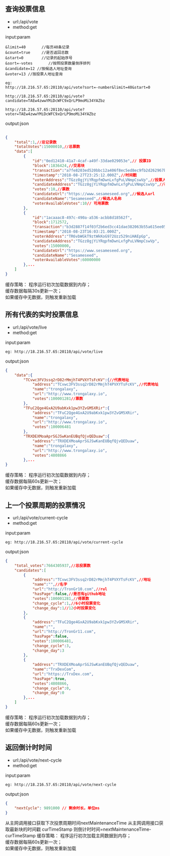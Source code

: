 ## 查询投票信息
- url:/api/vote
- method:get

input:param
```param
&limit=40       //每页40条记录
&count=true     //是否返回总数
&start=0        //记录的起始序号
&sort=-votes       //按照投票数量倒序排列
&candidate=12 //按候选人地址查询
&voter=13 //按投票人地址查询

eg:
http://18.216.57.65:20110/api/vote?sort=-number&limit=40&start=0

http://18.216.57.65:20110/api/vote?candidate=TAEw4zwwYMiDcWFC9xQrLP9moMi34YAZbz

http://18.216.57.65:20110/api/vote?voter=TAEw4zwwYMiDcWFC9xQrLP9moMi34YAZbz
```
output:json
```json
      
{
    "total":1,//总记录数
    "totalVotes":15000010,//总票数
    "data":[
        {
            "id":"0ed12410-41a7-4caf-a49f-33dae029053e",// 投票ID
            "block":1836424,//交易块
            "transaction":"a7fe8203ed520bbc12a406f8ec5ed8ec9fb2d262967b2212581971ab8cc95cfd",//交易hash
            "timestamp":"2018-08-27T23:25:12.000Z",//时间戳
            "voterAddress":"TGzz8gjYiYRqpfmDwnLxfgPuLVNmpCswVp",//投票人地址
            "candidateAddress":"TGzz8gjYiYRqpfmDwnLxfgPuLVNmpCswVp",//被投票人地址
            "votes":10,//票数
            "candidateUrl":"https://www.sesameseed.org",//候选人url
            "candidateName":"Sesameseed",//候选人名称
            "voterAvailableVotes":10// 可用票数
        },
        {
            "id":"1acaaac8-497c-490a-a536-acbb8d18562f",
            "block":1712572,
            "transaction":"b3d2887f14f03f2b6ed3cc41dae382063b55a615ee05e316670ebb24d626bdd2",
            "timestamp":"2018-08-23T16:03:21.000Z",
            "voterAddress":"TR6vbWGkT9ztWkKoG972Uzz529niHAEpGp",
            "candidateAddress":"TGzz8gjYiYRqpfmDwnLxfgPuLVNmpCswVp",
            "votes":15000000,
            "candidateUrl":"https://www.sesameseed.org",
            "candidateName":"Sesameseed",
            "voterAvailableVotes":60000000
        },...
    ]
}
```

缓存策略：
程序运行初次加载数据到内存；     
缓存数据每隔30s更新一次；    
如果缓存中无数据，则触发重新加载


## 所有代表的实时投票信息
- url:/api/vote/live
- method:get

input:param
```param
eg: http://18.216.57.65:20110/api/vote/live
```
output:json
```json
{
    "data":{
        "TCvwc3FV3ssq2rD82rMmjhT4PVXYTsFcKV":{//代表地址
            "address":"TCvwc3FV3ssq2rD82rMmjhT4PVXYTsFcKV",//代表地址
            "name":"trongalaxy",
            "url":"http://www.trongalaxy.io",
            "votes":100001281//票数
        },
        "TFuC2Qge4GxA2U9abKxk1pw3YZvGM5XRir":{
            "address":"TFuC2Qge4GxA2U9abKxk1pw3YZvGM5XRir",
            "name":"trongalaxy",
            "url":"http://www.trongalaxy.io",
            "votes":100006481
        },
        "TRXDEXMoaAprSGJSwKanEUBqfQjvQEDuaw":{
            "address":"TRXDEXMoaAprSGJSwKanEUBqfQjvQEDuaw",
            "name":"trongalaxy",
            "url":"http://www.trongalaxy.io",
            "votes":4808866
        },...
}
```
缓存策略：
程序运行初次加载数据到内存；     
缓存数据每隔60s更新一次；    
如果缓存中无数据，则触发重新加载

## 上一个投票周期的投票情况
- url:/api/vote/current-cycle 
- method:get

input:param
```param
eg: http://18.216.57.65:20110/api/vote/current-cycle
```
output:json
```json
{
    "total_votes":7664305937,//总投票数
    "candidates":[
        {
            "address":"TCvwc3FV3ssq2rD82rMmjhT4PVXYTsFcKV",//地址
            "name":"",//名字
            "url":"http://TronGr10.com",//rul
            "hasPage":false,//是否有github地址
            "votes":100001281,//得票数
            "change_cycle":1,//6小时投票变化
            "change_day":1//12小时投票变化
        },
        {
            "address":"TFuC2Qge4GxA2U9abKxk1pw3YZvGM5XRir",
            "name":"",
            "url":"http://TronGr11.com",
            "hasPage":false,
            "votes":100006481,
            "change_cycle":3,
            "change_day":3
        },
        {
            "address":"TRXDEXMoaAprSGJSwKanEUBqfQjvQEDuaw",
            "name":"TrxDexCom",
            "url":"https://TrxDex.com",
            "hasPage":true,
            "votes":4808866,
            "change_cycle":0,
            "change_day":0
        },...
    ]
}
```
缓存策略：
程序运行初次加载数据到内存；     
缓存数据每隔60s更新一次；    
如果缓存中无数据，则触发重新加载

## 返回倒计时时间
- url:/api/vote/next-cycle
- method:get

input:param
```param
eg: http://18.216.57.65:20110/api/vote/next-cycle
```
output:json
```json
{
    "nextCycle": 9891000 // 剩余时长，单位ms
}
```
从主网调用接口获取下次投票周期时间nextMaintenanceTime
从主网调用接口获取最新块的时间戳 curTimeStamp
则倒计时时间=nextMaintenanceTime-curTimeStamp
缓存策略：
程序运行初次加载主网数据到内存；     
缓存数据每隔60s更新一次；    
如果缓存中无数据，则触发重新加载


